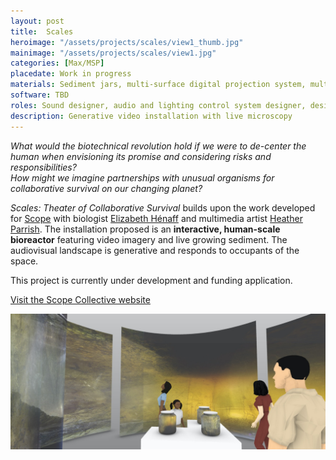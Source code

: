 ```yaml
---
layout: post
title:  Scales
heroimage: "/assets/projects/scales/view1_thumb.jpg"
mainimage: "/assets/projects/scales/view1.jpg"
categories: [Max/MSP]
placedate: Work in progress
materials: Sediment jars, multi-surface digital projection system, multichannel audio system, live video capture, computer.
software: TBD
roles: Sound designer, audio and lighting control system designer, design engineer, installation coordinator
description: Generative video installation with live microscopy
---
```


<div class="project-narrative">
<p><i>What would the biotechnical revolution hold if we were to de-center the human when envisioning its promise and considering risks and responsibilities?<br/>How might we imagine partnerships with unusual organisms for collaborative survival on our changing planet?</i></p>
<p><i>Scales: Theater of Collaborative Survival</i> builds upon the work developed for <a href="{{site.url}}{% link _posts/2019-05-01-scope.md %}">Scope</a> with biologist <a href="http://elizabeth-henaff.net/">Elizabeth Hénaff</a> and multimedia artist <a href="https://heatherparrish.net/home.html">Heather Parrish</a>. The installation proposed is an <b>interactive, human-scale bioreactor</b> featuring video imagery and live growing sediment. The audiovisual landscape is generative and responds to occupants of the space.
</p>

<p>This project is currently under development and funding application.</p>
<p><a href="http://collaborativesurvival.theater">Visit the Scope Collective website</a></p>
</div>

<!-- {% include project-specifics.html %} -->

<div class="project-media">
<p><img src="/assets/projects/scales/view2_s.jpg"></p>
</div>